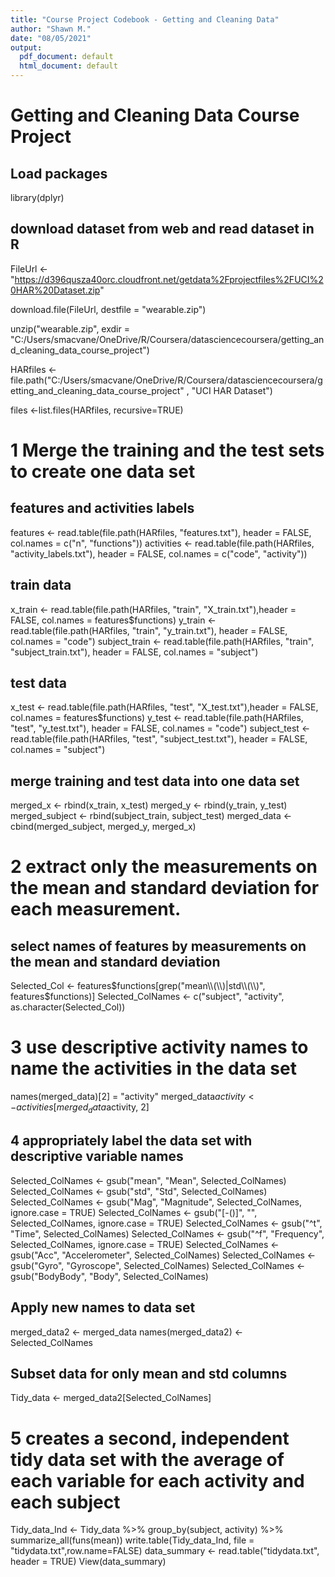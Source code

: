 ```yaml
---
title: "Course Project Codebook - Getting and Cleaning Data"
author: "Shawn M."
date: "08/05/2021"
output:
  pdf_document: default
  html_document: default
---
```

# Getting and Cleaning Data Course Project

## Load packages
library(dplyr)

## download dataset from web and read dataset in R

FileUrl <- "https://d396qusza40orc.cloudfront.net/getdata%2Fprojectfiles%2FUCI%20HAR%20Dataset.zip"

download.file(FileUrl, destfile = "wearable.zip")

unzip("wearable.zip", exdir = "C:/Users/smacvane/OneDrive/R/Coursera/datasciencecoursera/getting_and_cleaning_data_course_project")

HARfiles <- file.path("C:/Users/smacvane/OneDrive/R/Coursera/datasciencecoursera/getting_and_cleaning_data_course_project" , "UCI HAR Dataset")

files <-list.files(HARfiles, recursive=TRUE)

# 1 Merge the training and the test sets to create one data set

## features and activities labels

features <- read.table(file.path(HARfiles, "features.txt"), header = FALSE, col.names = c("n", "functions"))
activities <- read.table(file.path(HARfiles, "activity_labels.txt"), header = FALSE, col.names = c("code", "activity"))

## train data

x_train <- read.table(file.path(HARfiles, "train", "X_train.txt"),header = FALSE, col.names = features$functions)
y_train <- read.table(file.path(HARfiles, "train", "y_train.txt"), header = FALSE, col.names = "code")
subject_train <- read.table(file.path(HARfiles, "train", "subject_train.txt"), header = FALSE, col.names = "subject")

## test data

x_test <- read.table(file.path(HARfiles, "test", "X_test.txt"),header = FALSE, col.names = features$functions)
y_test <- read.table(file.path(HARfiles, "test", "y_test.txt"), header = FALSE, col.names = "code")
subject_test <- read.table(file.path(HARfiles, "test", "subject_test.txt"), header = FALSE, col.names = "subject")

## merge training and test data into one data set

merged_x <- rbind(x_train, x_test)
merged_y <- rbind(y_train, y_test)
merged_subject <- rbind(subject_train, subject_test)
merged_data <- cbind(merged_subject, merged_y, merged_x)

# 2 extract only the measurements on the mean and standard deviation for each measurement. 

## select names of features by measurements on the mean and standard deviation

Selected_Col <- features$functions[grep("mean\\(\\)|std\\(\\)", features$functions)]
Selected_ColNames <- c("subject", "activity", as.character(Selected_Col))

# 3 use descriptive activity names to name the activities in the data set
names(merged_data)[2] = "activity"
merged_data$activity <- activities[merged_data$activity, 2]

## 4 appropriately label the data set with descriptive variable names 

Selected_ColNames <- gsub("mean", "Mean", Selected_ColNames)
Selected_ColNames <- gsub("std", "Std", Selected_ColNames)
Selected_ColNames <- gsub("Mag", "Magnitude", Selected_ColNames, ignore.case = TRUE)
Selected_ColNames <- gsub("[-()]", "", Selected_ColNames, ignore.case = TRUE)
Selected_ColNames <- gsub("^t", "Time", Selected_ColNames)
Selected_ColNames <- gsub("^f", "Frequency", Selected_ColNames, ignore.case = TRUE)
Selected_ColNames <- gsub("Acc", "Accelerometer", Selected_ColNames)
Selected_ColNames <- gsub("Gyro", "Gyroscope", Selected_ColNames)
Selected_ColNames <- gsub("BodyBody", "Body", Selected_ColNames)

## Apply new names to data set

merged_data2 <- merged_data
names(merged_data2) <- Selected_ColNames

## Subset data for only mean and std columns

Tidy_data <- merged_data2[Selected_ColNames]

# 5 creates a second, independent tidy data set with the average of each variable for each activity and each subject

Tidy_data_Ind <- Tidy_data %>% group_by(subject, activity) %>% summarize_all(funs(mean))
write.table(Tidy_data_Ind, file = "tidydata.txt",row.name=FALSE)
data_summary <- read.table("tidydata.txt", header = TRUE)
View(data_summary)

